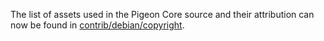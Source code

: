 The list of assets used in the Pigeon Core source and their attribution can now be found in [contrib/debian/copyright](../contrib/debian/copyright).
